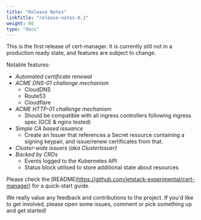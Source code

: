 ```yaml
---
title: "Release Notes"
linkTitle: "release-notes-0.1"
weight: 80
type: "docs"
---
```


This is the first release of cert-manager. It is currently still not in a production ready state, and features are subject to change.

Notable features:

- *Automated certificate renewal*
- *ACME DNS-01 challenge mechanism*
  - CloudDNS
  - Route53
  - Cloudflare
- *ACME HTTP-01 challenge mechanism*
  - Should be compatible with all ingress controllers following ingress spec (GCE & nginx tested)
- *Simple CA based issuance*
  - Create an Issuer that references a Secret resource containing a signing keypair, and issue/renew certificates from that.
- *Cluster-wide issuers (aka ClusterIssuer)*
- *Backed by CRDs*
  - Events logged to the Kubernetes API
  - Status block utilised to store additional state about resources

Please check the [README(https://github.com/jetstack-experimental/cert-manager) for a quick-start guide.

We really value any feedback and contributions to the project. If you'd like to get involved, please open some issues, comment or pick something up and get started!
